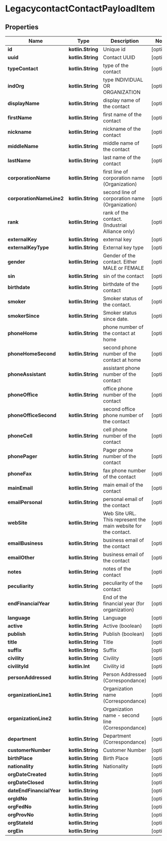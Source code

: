 
# LegacycontactContactPayloadItem

## Properties
Name | Type | Description | Notes
------------ | ------------- | ------------- | -------------
**id** | **kotlin.String** | Unique id |  [optional]
**uuid** | **kotlin.String** | Contact UUID |  [optional]
**typeContact** | **kotlin.String** | type of the contact |  [optional]
**indOrg** | **kotlin.String** | type INDIVIDUAL OR ORGANIZATION |  [optional]
**displayName** | **kotlin.String** | display name of the contact |  [optional]
**firstName** | **kotlin.String** | first name of the contact |  [optional]
**nickname** | **kotlin.String** | nickname of the contact |  [optional]
**middleName** | **kotlin.String** | middle name of the contact |  [optional]
**lastName** | **kotlin.String** | last name of the contact |  [optional]
**corporationName** | **kotlin.String** | first line of corporation name (Organization) |  [optional]
**corporationNameLine2** | **kotlin.String** | second line of corporation name (Organization) |  [optional]
**rank** | **kotlin.String** | rank of the contact. (Industrial Alliance only) |  [optional]
**externalKey** | **kotlin.String** | external key |  [optional]
**externalKeyType** | **kotlin.String** | External key type |  [optional]
**gender** | **kotlin.String** | Gender of the contact. Either MALE or FEMALE |  [optional]
**sin** | **kotlin.String** | sin of the contact |  [optional]
**birthdate** | **kotlin.String** | birthdate of the contact |  [optional]
**smoker** | **kotlin.String** | Smoker status of the contact. |  [optional]
**smokerSince** | **kotlin.String** | Smoker status since date. |  [optional]
**phoneHome** | **kotlin.String** | phone number of the contact at home |  [optional]
**phoneHomeSecond** | **kotlin.String** | second phone number of the contact at home |  [optional]
**phoneAssistant** | **kotlin.String** | assistant phone number of the contact |  [optional]
**phoneOffice** | **kotlin.String** | office phone number of the contact |  [optional]
**phoneOfficeSecond** | **kotlin.String** | second office phone number of the contact |  [optional]
**phoneCell** | **kotlin.String** | cell phone number of the contact |  [optional]
**phonePager** | **kotlin.String** | Pager phone number of the contact |  [optional]
**phoneFax** | **kotlin.String** | fax phone number of the contact |  [optional]
**mainEmail** | **kotlin.String** | main email of the contact |  [optional]
**emailPersonal** | **kotlin.String** | personal email of the contact |  [optional]
**webSite** | **kotlin.String** | Web Site URL. This represent the main website for the contact. |  [optional]
**emailBusiness** | **kotlin.String** | business email of the contact |  [optional]
**emailOther** | **kotlin.String** | business email of the contact |  [optional]
**notes** | **kotlin.String** | notes of the contact |  [optional]
**peculiarity** | **kotlin.String** | peculiarity of the contact |  [optional]
**endFinancialYear** | **kotlin.String** | End of the financial year (for organization) |  [optional]
**language** | **kotlin.String** | Language |  [optional]
**active** | **kotlin.String** | Active (boolean) |  [optional]
**publish** | **kotlin.String** | Publish (boolean) |  [optional]
**title** | **kotlin.String** | Title |  [optional]
**suffix** | **kotlin.String** | Suffix |  [optional]
**civility** | **kotlin.String** | Civility |  [optional]
**civilityId** | **kotlin.Int** | Civility id |  [optional]
**personAddressed** | **kotlin.String** | Person Addressed (Correspondance) |  [optional]
**organizationLine1** | **kotlin.String** | Organization name (Correspondance) |  [optional]
**organizationLine2** | **kotlin.String** | Organization name - second line (Correspondance) |  [optional]
**department** | **kotlin.String** | Department (Correspondance) |  [optional]
**customerNumber** | **kotlin.String** | Customer Number |  [optional]
**birthPlace** | **kotlin.String** | Birth Place |  [optional]
**nationality** | **kotlin.String** | Nationality |  [optional]
**orgDateCreated** | **kotlin.String** |  |  [optional]
**orgDateClosed** | **kotlin.String** |  |  [optional]
**dateEndFinancialYear** | **kotlin.String** |  |  [optional]
**orgIdNo** | **kotlin.String** |  |  [optional]
**orgFedNo** | **kotlin.String** |  |  [optional]
**orgProvNo** | **kotlin.String** |  |  [optional]
**orgStateId** | **kotlin.String** |  |  [optional]
**orgEin** | **kotlin.String** |  |  [optional]



